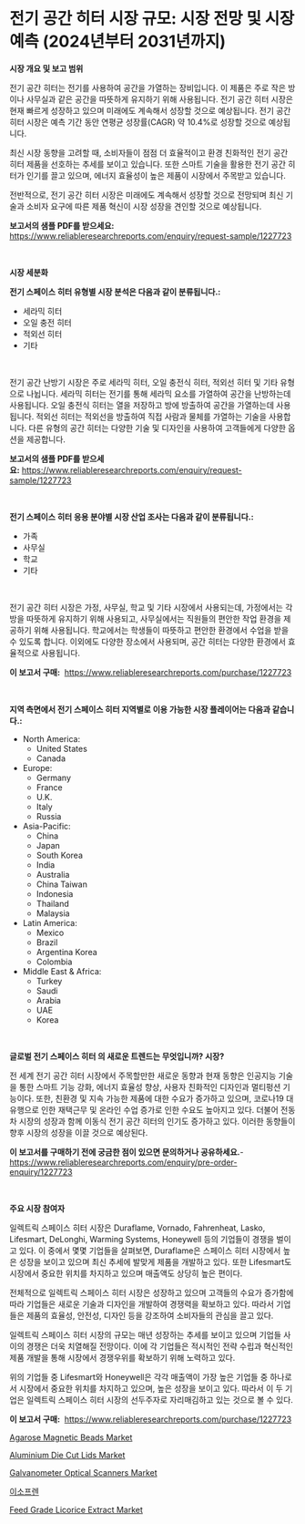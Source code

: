 <p><h1>전기 공간 히터 시장 규모: 시장 전망 및 시장 예측 (2024년부터 2031년까지)</h1></p><p><strong>시장 개요 및 보고 범위</strong></p>
<p><p>전기 공간 히터는 전기를 사용하여 공간을 가열하는 장비입니다. 이 제품은 주로 작은 방이나 사무실과 같은 공간을 따뜻하게 유지하기 위해 사용됩니다. 전기 공간 히터 시장은 현재 빠르게 성장하고 있으며 미래에도 계속해서 성장할 것으로 예상됩니다. 전기 공간 히터 시장은 예측 기간 동안 연평균 성장률(CAGR) 약 10.4%로 성장할 것으로 예상됩니다.</p><p>최신 시장 동향을 고려할 때, 소비자들이 점점 더 효율적이고 환경 친화적인 전기 공간 히터 제품을 선호하는 추세를 보이고 있습니다. 또한 스마트 기술을 활용한 전기 공간 히터가 인기를 끌고 있으며, 에너지 효율성이 높은 제품이 시장에서 주목받고 있습니다.</p><p>전반적으로, 전기 공간 히터 시장은 미래에도 계속해서 성장할 것으로 전망되며 최신 기술과 소비자 요구에 따른 제품 혁신이 시장 성장을 견인할 것으로 예상됩니다.</p></p>
<p><strong>보고서의 샘플 PDF를 받으세요:</strong> <a href="https://www.reliableresearchreports.com/enquiry/request-sample/1227723">https://www.reliableresearchreports.com/enquiry/request-sample/1227723</a></p>
<p>&nbsp;</p>
<p><strong>시장 세분화</strong></p>
<p><strong>전기 스페이스 히터 유형별 시장 분석은 다음과 같이 분류됩니다.:</strong></p>
<p><ul><li>세라믹 히터</li><li>오일 충전 히터</li><li>적외선 히터</li><li>기타</li></ul></p>
<p>&nbsp;</p>
<p><p>전기 공간 난방기 시장은 주로 세라믹 히터, 오일 충전식 히터, 적외선 히터 및 기타 유형으로 나뉩니다. 세라믹 히터는 전기를 통해 세라믹 요소를 가열하여 공간을 난방하는데 사용됩니다. 오일 충전식 히터는 열을 저장하고 방에 방출하여 공간을 가열하는데 사용됩니다. 적외선 히터는 적외선을 방출하여 직접 사람과 물체를 가열하는 기술을 사용합니다. 다른 유형의 공간 히터는 다양한 기술 및 디자인을 사용하여 고객들에게 다양한 옵션을 제공합니다.</p></p>
<p><strong>보고서의 샘플 PDF를 받으세요:</strong>&nbsp;<a href="https://www.reliableresearchreports.com/enquiry/request-sample/1227723">https://www.reliableresearchreports.com/enquiry/request-sample/1227723</a></p>
<p>&nbsp;</p>
<p><strong> 전기 스페이스 히터 응용 분야별 시장 산업 조사는 다음과 같이 분류됩니다.:</strong></p>
<p><ul><li>가족</li><li>사무실</li><li>학교</li><li>기타</li></ul></p>
<p>&nbsp;</p>
<p><p>전기 공간 히터 시장은 가정, 사무실, 학교 및 기타 시장에서 사용되는데, 가정에서는 각 방을 따뜻하게 유지하기 위해 사용되고, 사무실에서는 직원들의 편안한 작업 환경을 제공하기 위해 사용됩니다. 학교에서는 학생들이 따뜻하고 편안한 환경에서 수업을 받을 수 있도록 합니다. 이외에도 다양한 장소에서 사용되며, 공간 히터는 다양한 환경에서 효율적으로 사용됩니다.</p></p>
<p><strong>이 보고서 구매:</strong>&nbsp; <a href="https://www.reliableresearchreports.com/purchase/1227723">https://www.reliableresearchreports.com/purchase/1227723</a></p>
<p>&nbsp;</p>
<p><strong>지역 측면에서 전기 스페이스 히터 지역별로 이용 가능한 시장 플레이어는 다음과 같습니다.:</strong></p>
<p><ul>
    <li>
        North America:
        <ul>
            <li>United States</li>
            <li>Canada</li>
        </ul>
    </li>
    <li>
        Europe:
        <ul>
            <li>Germany</li>
            <li>France</li>
            <li>U.K.</li>
            <li>Italy</li>
            <li>Russia</li>
        </ul>
    </li>
    <li>
        Asia-Pacific:
        <ul>
            <li>China</li>
            <li>Japan</li>
            <li>South Korea</li>
            <li>India</li>
            <li>Australia</li>
            <li>China Taiwan</li>
            <li>Indonesia</li>
            <li>Thailand</li>
            <li>Malaysia</li>
        </ul>
    </li>
    <li>
        Latin America:
        <ul>
            <li>Mexico</li>
            <li>Brazil</li>
            <li>Argentina Korea</li>
            <li>Colombia</li>
        </ul>
    </li>
    <li>
        Middle East & Africa:
        <ul>
            <li>Turkey</li>
            <li>Saudi</li>
            <li>Arabia</li>
            <li>UAE</li>
            <li>Korea</li>
        </ul>
    </li>
    </ul></p>
<p>&nbsp;</p>
<p><strong>글로벌 전기 스페이스 히터 의 새로운 트렌드는 무엇입니까? 시장?</strong></p>
<p><p>전 세계 전기 공간 히터 시장에서 주목할만한 새로운 동향과 현재 동향은 인공지능 기술을 통한 스마트 기능 강화, 에너지 효율성 향상, 사용자 친화적인 디자인과 멀티펑션 기능이다. 또한, 친환경 및 지속 가능한 제품에 대한 수요가 증가하고 있으며, 코로나19 대유행으로 인한 재택근무 및 온라인 수업 증가로 인한 수요도 높아지고 있다. 더불어 전동차 시장의 성장과 함께 이동식 전기 공간 히터의 인기도 증가하고 있다. 이러한 동향들이 향후 시장의 성장을 이끌 것으로 예상된다.</p></p>
<p><strong>이 보고서를 구매하기 전에 궁금한 점이 있으면 문의하거나 공유하세요.</strong>- <a href="https://www.reliableresearchreports.com/enquiry/pre-order-enquiry/1227723">https://www.reliableresearchreports.com/enquiry/pre-order-enquiry/1227723</a></p>
<p>&nbsp;</p>
<p><strong>주요 시장 참여자</strong></p>
<p><p>일렉트릭 스페이스 히터 시장은 Duraflame, Vornado, Fahrenheat, Lasko, Lifesmart, DeLonghi, Warming Systems, Honeywell 등의 기업들이 경쟁을 벌이고 있다. 이 중에서 몇몇 기업들을 살펴보면, Duraflame은 스페이스 히터 시장에서 높은 성장을 보이고 있으며 최신 추세에 발맞게 제품을 개발하고 있다. 또한 Lifesmart도 시장에서 중요한 위치를 차지하고 있으며 매출액도 상당히 높은 편이다.</p><p>전체적으로 일렉트릭 스페이스 히터 시장은 성장하고 있으며 고객들의 수요가 증가함에 따라 기업들은 새로운 기술과 디자인을 개발하여 경쟁력을 확보하고 있다. 따라서 기업들은 제품의 효율성, 안전성, 디자인 등을 강조하여 소비자들의 관심을 끌고 있다.</p><p>일렉트릭 스페이스 히터 시장의 규모는 매년 성장하는 추세를 보이고 있으며 기업들 사이의 경쟁은 더욱 치열해질 전망이다. 이에 각 기업들은 적시적인 전략 수립과 혁신적인 제품 개발을 통해 시장에서 경쟁우위를 확보하기 위해 노력하고 있다.</p><p>위의 기업들 중 Lifesmart와 Honeywell은 각각 매출액이 가장 높은 기업들 중 하나로서 시장에서 중요한 위치를 차지하고 있으며, 높은 성장을 보이고 있다. 따라서 이 두 기업은 일렉트릭 스페이스 히터 시장의 선두주자로 자리매김하고 있는 것으로 볼 수 있다.</p></p>
<p><strong>이 보고서 구매:</strong>&nbsp;&nbsp;<a href="https://www.reliableresearchreports.com/purchase/1227723">https://www.reliableresearchreports.com/purchase/1227723</a></p>
<p><p><a href="https://issuu.com/reportprime-2/docs/agarose-magnetic-beads-market-size-2030.pptx">Agarose Magnetic Beads Market</a></p><p><a href="https://issuu.com/reportprime-2/docs/aluminium-die-cut-lids-market-size-2030.pptx">Aluminium Die Cut Lids Market</a></p><p><a href="https://silk-columnist-571.notion.site/Galvanometer-Optical-Scanners-Market-Challenges-Opportunities-and-Growth-Drivers-and-Major-Market-d10839233c7a4e6bae0492d3a06e8ea3">Galvanometer Optical Scanners Market</a></p><p><a href="https://medium.com/@glenbins6ty7667/isoprene-%EC%8B%9C%EC%9E%A5-%ED%86%B5%EC%B0%B0-%EC%8B%9C%EC%9E%A5-%EB%8F%99%ED%96%A5-%EC%84%B1%EC%9E%A5-2024%EB%85%84%EB%B6%80%ED%84%B0-2031%EB%85%84%EA%B9%8C%EC%A7%80-%EC%98%88%EC%B8%A1-ebaaf8eeff8e">이소프렌</a></p><p><a href="https://view.publitas.com/reportprime-1/feed-grade-licorice-extract-market-analysis-examines-its-scope-on-growth-opportunities-and-forecasted-trends-spanning-from-2024-to-2031/">Feed Grade Licorice Extract Market</a></p></p>
